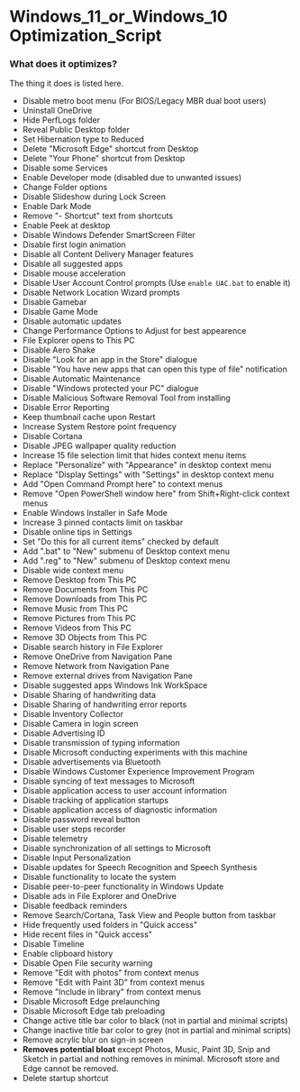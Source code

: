 # Windows_11_or_Windows_10 Optimization_Script 


### What does it optimizes?
The thing it does is listed here.

 - Disable metro boot menu (For BIOS/Legacy MBR dual boot users)
 - Uninstall OneDrive
 - Hide PerfLogs folder
 - Reveal Public Desktop folder
 - Set Hibernation type to Reduced
 - Delete "Microsoft Edge" shortcut from Desktop
 - Delete "Your Phone" shortcut from Desktop
 - Disable some Services
 - Enable Developer mode (disabled due to unwanted issues)
 - Change Folder options
 - Disable Slideshow during Lock Screen
 - Enable Dark Mode
 - Remove "- Shortcut" text from shortcuts
 - Enable Peek at desktop
 - Disable Windows Defender SmartScreen Filter
 - Disable first login animation
 - Disable all Content Delivery Manager features
 - Disable all suggested apps
 - Disable mouse acceleration
 - Disable User Account Control prompts (Use `enable UAC.bat` to enable it)
 - Disable Network Location Wizard prompts
 - Disable Gamebar
 - Disable Game Mode
 - Disable automatic updates
 - Change Performance Options to Adjust for best appearence
 - File Explorer opens to This PC
 - Disable Aero Shake
 - Disable "Look for an app in the Store" dialogue
 - Disable "You have new apps that can open this type of file" notification
 - Disable Automatic Maintenance
 - Disable "Windows protected your PC" dialogue
 - Disable Malicious Software Removal Tool from installing
 - Disable Error Reporting
 - Keep thumbnail cache upon Restart
 - Increase System Restore point frequency
 - Disable Cortana
 - Disable JPEG wallpaper quality reduction
 - Increase 15 file selection limit that hides context menu items
 - Replace "Personalize" with "Appearance" in desktop context menu
 - Replace "Display Settings" with "Settings" in desktop context menu
 - Add "Open Command Prompt here" to context menus
 - Remove "Open PowerShell window here" from Shift+Right-click context menus
 - Enable Windows Installer in Safe Mode
 - Increase 3 pinned contacts limit on taskbar
 - Disable online tips in Settings
 - Set "Do this for all current items" checked by default
 - Add ".bat" to "New" submenu of Desktop context menu
 - Add ".reg" to "New" submenu of Desktop context menu
 - Disable wide context menu
 - Remove Desktop from This PC
 - Remove Documents from This PC
 - Remove Downloads from This PC
 - Remove Music from This PC
 - Remove Pictures from This PC
 - Remove Videos from This PC
 - Remove 3D Objects from This PC
 - Disable search history in File Explorer
 - Remove OneDrive from Navigation Pane
 - Remove Network from Navigation Pane
 - Remove external drives from Navigation Pane
 - Disable suggested apps Windows Ink WorkSpace
 - Disable Sharing of handwriting data
 - Disable Sharing of handwriting error reports
 - Disable Inventory Collector
 - Disable Camera in login screen
 - Disable Advertising ID
 - Disable transmission of typing information
 - Disable Microsoft conducting experiments with this machine
 - Disable advertisements via Bluetooth
 - Disable Windows Customer Experience Improvement Program
 - Disable syncing of text messages to Microsoft
 - Disable application access to user account information
 - Disable tracking of application startups
 - Disable application access of diagnostic information
 - Disable password reveal button
 - Disable user steps recorder
 - Disable telemetry
 - Disable synchronization of all settings to Microsoft
 - Disable Input Personalization
 - Disable updates for Speech Recognition and Speech Synthesis
 - Disable functionality to locate the system
 - Disable peer-to-peer functionality in Windows Update
 - Disable ads in File Explorer and OneDrive
 - Disable feedback reminders
 - Remove Search/Cortana, Task View and People button from taskbar
 - Hide frequently used folders in "Quick access"
 - Hide recent files in "Quick access"
 - Disable Timeline
 - Enable clipboard history
 - Disable Open File security warning
 - Remove "Edit with photos" from context menus
 - Remove "Edit with Paint 3D" from context menus
 - Remove "Include in library" from context menus
 - Disable Microsoft Edge prelaunching
 - Disable Microsoft Edge tab preloading
 - Change active title bar color to black (not in partial and minimal scripts)
 - Change inactive title bar color to grey (not in partial and minimal scripts)
 - Remove acrylic blur on sign-in screen
 - **Removes potential bloat** except Photos, Music, Paint 3D, Snip and Sketch in partial and nothing removes in minimal. Microsoft store and Edge cannot be removed.
 - Delete startup shortcut
